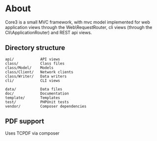 # About

Core3 is a small MVC framework, with mvc model implemented for
web application views through the Web\RequestRouter, cli views
(through the Cli\ApplicationRouter) and REST api views.


## Directory structure

    api/            API views
    class/          Class files
    class/Model/    Models
    class/Client/   Network clients
    class/Writer/   Data writers
    cli/            CLI views

    data/           Data files
    doc/            Documentation
    template/       Templates
    test/           PHPUnit tests
    vendor/         Composer dependencies




## PDF support

Uses TCPDF via composer
